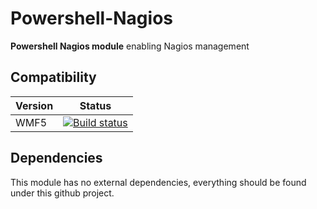 # Powershell-Nagios
__Powershell Nagios module__ enabling Nagios management

## Compatibility

| Version | Status |
----------|--------|
| WMF5 | [![Build status](https://ci.appveyor.com/api/projects/status/s09ofx1nnbd7s57a?svg=true)](https://ci.appveyor.com/project/kasperbrandenburg/powershell-nagios)|

## Dependencies
This module has no external dependencies, everything should be found under this github project.
